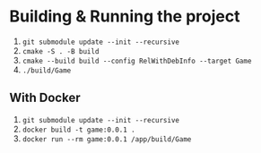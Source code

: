 # Building & Running the project

1. `git submodule update --init --recursive`
2. `cmake -S . -B build`
3. `cmake --build build --config RelWithDebInfo --target Game`
4. `./build/Game`

## With Docker
1. `git submodule update --init --recursive`
2. `docker build -t game:0.0.1 .`
3. `docker run --rm game:0.0.1 /app/build/Game`